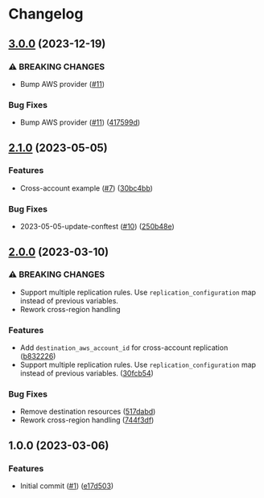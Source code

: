 # Changelog

## [3.0.0](https://github.com/cloudandthings/terraform-aws-s3-bucket-replication/compare/v2.1.0...v3.0.0) (2023-12-19)


### ⚠ BREAKING CHANGES

* Bump AWS provider ([#11](https://github.com/cloudandthings/terraform-aws-s3-bucket-replication/issues/11))

### Bug Fixes

* Bump AWS provider ([#11](https://github.com/cloudandthings/terraform-aws-s3-bucket-replication/issues/11)) ([417599d](https://github.com/cloudandthings/terraform-aws-s3-bucket-replication/commit/417599d031d85c2f681fdb22ed2a349d2126a5c6))

## [2.1.0](https://github.com/cloudandthings/terraform-aws-s3-bucket-replication/compare/v2.0.0...v2.1.0) (2023-05-05)


### Features

* Cross-account example ([#7](https://github.com/cloudandthings/terraform-aws-s3-bucket-replication/issues/7)) ([30bc4bb](https://github.com/cloudandthings/terraform-aws-s3-bucket-replication/commit/30bc4bb1992f85704490ecb14811dc89ba59e4c6))


### Bug Fixes

* 2023-05-05-update-conftest ([#10](https://github.com/cloudandthings/terraform-aws-s3-bucket-replication/issues/10)) ([250b48e](https://github.com/cloudandthings/terraform-aws-s3-bucket-replication/commit/250b48e1ada2c983967eda0adf16ed5637078ed9))

## [2.0.0](https://github.com/cloudandthings/terraform-aws-s3-bucket-replication/compare/v1.0.0...v2.0.0) (2023-03-10)


### ⚠ BREAKING CHANGES

* Support multiple replication rules. Use `replication_configuration` map instead of previous variables.
* Rework cross-region handling

### Features

* Add `destination_aws_account_id` for cross-account replication ([b832226](https://github.com/cloudandthings/terraform-aws-s3-bucket-replication/commit/b832226e6a29a9e1f994286abddce2eff223197e))
* Support multiple replication rules. Use `replication_configuration` map instead of previous variables. ([30fcb54](https://github.com/cloudandthings/terraform-aws-s3-bucket-replication/commit/30fcb54f12321a6626cb871f3abba9cd62c1da28))


### Bug Fixes

* Remove destination resources ([517dabd](https://github.com/cloudandthings/terraform-aws-s3-bucket-replication/commit/517dabd615686d5a3dc5a75d5a112b7acd59270e))
* Rework cross-region handling ([744f3df](https://github.com/cloudandthings/terraform-aws-s3-bucket-replication/commit/744f3dfe3aa533f50cbd91b7a33d49ccfee39af0))

## 1.0.0 (2023-03-06)


### Features

* Initial commit ([#1](https://github.com/cloudandthings/terraform-aws-s3-bucket-replication/issues/1)) ([e17d503](https://github.com/cloudandthings/terraform-aws-s3-bucket-replication/commit/e17d50349c7e5a785689b6e4bc47d1b7a8374b61))
